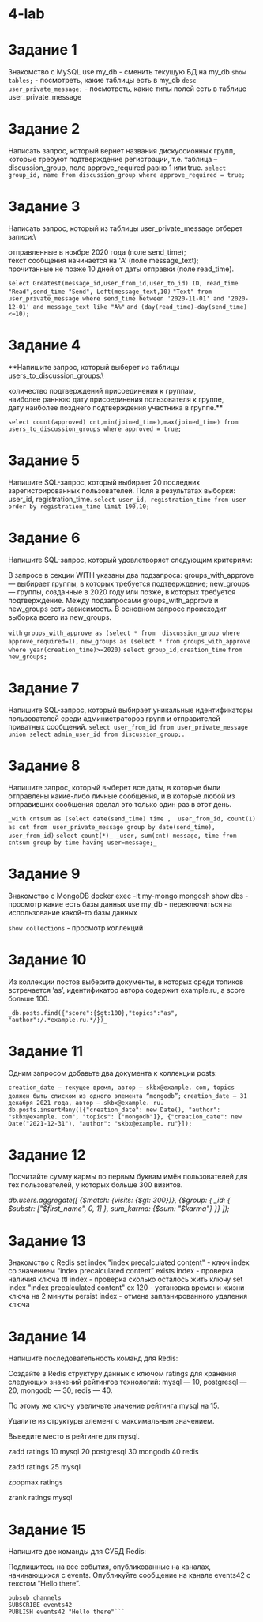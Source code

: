 
# 4-lab
# Задание 1

Знакомство с MySQL
use my_db - сменить текущую БД на my_db
```show tables;``` - посмотреть, какие таблицы есть в my_db
```desc user_private_message;``` - посмотреть, какие типы полей есть в таблице user_private_message

# Задание 2

Написать запрос, который вернет названия дискуссионных групп, которые требуют подтверждение регистрации, т.е. таблица – 
discussion_group, поле approve_required равно 1 или true.
```select group_id, name from discussion_group where approve_required = true;```

# Задание 3

Написать запрос, который из таблицы user_private_message отберет записи:\

отправленные в ноябре 2020 года (поле send_time);\
текст сообщения начинается на ‘A’ (поле message_text);\
прочитанные не позже 10 дней от даты отправки (поле read_time).

```select Greatest(message_id,user_from_id,user_to_id) ID, read_time "Read",send_time "Send", Left(message_text,10)```
```"Text" from user_private_message where send_time between '2020-11-01' and '2020-12-01' and message_text like "A%"```
```and (day(read_time)-day(send_time) <=10); ```

# Задание 4

**Напишите запрос, который выберет из таблицы users_to_discussion_groups:\

количество подтверждений присоединения к группам,\
наиболее раннюю дату присоединения пользователя к группе,\
дату наиболее позднего подтверждения участника в группе.**

```select count(approved) cnt,min(joined_time),max(joined_time) from users_to_discussion_groups where approved = true;```

# Задание 5

Напишите SQL-запрос, который выбирает 20 последних зарегистрированных пользователей. Поля в результатах выборки: user_id, registration_time.
```select user_id, registration_time from user order by registration_time limit 190,10;```

# Задание 6

Напишите SQL-запрос, который удовлетворяет следующим критериям:

В запросе в секции WITH указаны два подзапроса:
groups_with_approve — выбирает группы, в которых требуется подтверждение;
new_groups — группы, созданные в 2020 году или позже, в которых требуется подтверждение.
Между подзапросами groups_with_approve и new_groups есть зависимость.
В основном запросе происходит выборка всего из new_groups.

```with```
```groups_with_approve as (select * from  discussion_group where approve_required=1),```
```new_groups as (select * from groups_with_approve where year(creation_time)>=2020)```
```select group_id,creation_time```
```from new_groups;```

# Задание 7

Напишите SQL-запрос, который выбирает уникальные идентификаторы пользователей среди администраторов групп и отправителей приватных сообщений. 
```select user_from_id from user_private_message union select admin_user_id from discussion_group;.```

# Задание 8

Напишите запрос, который выберет все даты, в которые были отправлены какие-либо личные сообщения, и в которые любой из отправивших сообщения сделал это только один раз в этот день.

 ```_with cntsum as (select date(send_time) time ,  user_from_id, count(1) as cnt from ```
```user_private_message group by date(send_time), user_from_id)```
 ```select count(*)_ _user, sum(cnt) message, time from cntsum group by time having user=message;_```
 
# Задание 9

Знакомство с MongoDB docker exec -it my-mongo mongosh show dbs - просмотр какие есть базы данных use my_db - переключиться на использование какой-то базы данных

```show collections``` - просмотр коллекций

# Задание 10

Из коллекции постов выберите документы, в которых среди топиков встречается ‘as’, идентификатор автора содержит example.ru, а score больше 100.

 ```_db.posts.find({"score":{$gt:100},"topics":"as", "author":/.*example.ru.*/})_```
 
# Задание 11

Одним запросом добавьте два документа к коллекции posts:

```creation_date — текущее время, автор — skbx@example. com, topics должен быть списком из одного элемента “mongodb”;```
```creation_date — 31 декабря 2021 года, автор — skbx@example. ru. db.posts.insertMany([{"creation_date": new Date(), "author": "skbx@example. com", "topics": ["mongodb"]}, {"creation_date": new Date("2021-12-31"), "author": "skbx@example. ru"}]);```

# Задание 12
Посчитайте сумму кармы по первым буквам имён пользователей для тех пользователей, у которых больше 300 визитов.

*db.users.aggregate([
 {$match: {visits: {$gt: 300}}},
  {$group: { _id: 
   	{ $substr: ["$first_name", 0, 1] }, 
   	sum_karma: {$sum: "$karma"}
   }}
]);*

# Задание 13

Знакомство с Redis set index "index precalculated content" - ключ index со значением “index precalculated content”
exists index - проверка наличия ключа
ttl index - проверка сколько осталось жить ключу
set index "index precalculated content" ex 120 - установка времени жизни ключа на 2 минуты
persist index - отмена запланированного удаления ключа

# Задание 14

Напишите последовательность команд для Redis:

Создайте в Redis структуру данных с ключом ratings для хранения следующих значений рейтингов технологий: mysql — 10, postgresql — 20, mongodb — 30, redis — 40.

По этому же ключу увеличьте значение рейтинга mysql на 15.

Удалите из структуры элемент с максимальным значением.

Выведите место в рейтинге для mysql.

zadd ratings 10 mysql 20 postgresql 30 mongodb 40 redis

zadd ratings 25 mysql

zpopmax ratings

zrank ratings mysql

# Задание 15

Напишите две команды для СУБД Redis:

Подпишитесь на все события, опубликованные на каналах, начинающихся с events.
Опубликуйте сообщение на канале events42 с текстом “Hello there”.
```SUBSCRIBE events
pubsub channels
SUBSCRIBE events42
PUBLISH events42 "Hello there"```
